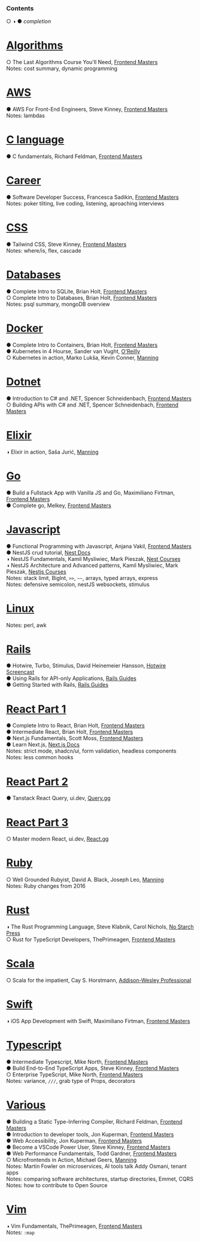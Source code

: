 ### Contents
○ ◑ ●
*completion*

[Algorithms](./algorithms.md)
===============================
○ The Last Algorithms Course You'll Need, [Frontend Masters](https://frontendmasters.com/courses/algorithms/)  
Notes: cost summary, dynamic programming

[AWS](./aws.md)
=================
● AWS For Front-End Engineers, Steve Kinney, [Frontend Masters](https://frontendmasters.com/courses/aws-v2/)  
Notes: lambdas

[C language](./c.md)
=================
● C fundamentals, Richard Feldman, [Frontend Masters](https://frontendmasters.com/workshops/c-fundamentals/#player)

[Career](./career.md)
=======================
● Software Developer Success, Francesca Sadikin, [Frontend Masters](https://frontendmasters.com/courses/dev-soft-skills/)  
Notes: poker tilting, live coding, listening, aproaching interviews

[CSS](./css.md)
=================
● Tailwind CSS, Steve Kinney, [Frontend Masters](https://frontendmasters.com/courses/tailwind-css/)  
Notes: where/is, flex, cascade

[Databases](./databases.md)
=============================
● Complete Intro to SQLite, Brian Holt, [Frontend Masters](https://frontendmasters.com/courses/sqlite/)  
○ Complete Intro to Databases, Brian Holt, [Frontend Masters](https://frontendmasters.com/courses/databases/)  
Notes: psql summary, mongoDB overview

[Docker](./docker.md)
=======================
● Complete Intro to Containers, Brian Holt, [Frontend Masters](https://frontendmasters.com/courses/complete-intro-containers-v2/)  
● Kubernetes in 4 Hourse, Sander van Vught, [O'Reilly](https://learning.oreilly.com/live-events/kubernetes-in-4-hours/0636920056367/)  
○ Kubernetes in action, Marko Lukša, Kevin Conner, [Manning](https://www.manning.com/books/kubernetes-in-action-second-edition)

[Dotnet](./dotnet.md)
=======================
● Introduction to C# and .NET, Spencer Schneidenbach, [Frontend Masters](https://frontendmasters.com/courses/csharp-dotnet/)  
○ Building APIs with C# and .NET, Spencer Schneidenbach, [Frontend Masters](https://frontendmasters.com/courses/dotnet-apis/)

[Elixir](./elixir.md)
=======================
◑ Elixir in action, Saša Jurić, [Manning](https://livebook.manning.com/book/elixir-in-action-third-edition)

[Go](./go.md)
=============
● Build a Fullstack App with Vanilla JS and Go, Maximiliano Firtman, [Frontend Masters](https://frontendmasters.com/workshops/vanilla-js-go/)  
● Complete go, Melkey, [Frontend Masters](https://frontendmasters.com/workshops/complete-go/)

[Javascript](./javascript.md)
===============================
● Functional Programming with Javascript, Anjana Vakil, [Frontend Masters](https://frontendmasters.com/courses/functional-first-steps-v2/)  
● NestJS crud tutorial, [Nest Docs](https://docs.nestjs.com/first-steps)  
◑ NestJS Fundamentals, Kamil Mysliwiec, Mark Pieszak, [Nest Courses](https://courses.nestjs.com/)  
◑ NestJS Architecture and Advanced patterns, Kamil Mysliwiec, Mark Pieszak, [Nestjs Courses](https://courses.nestjs.com/#architecture)  
Notes: stack limit, BigInt, `>>`, `~~`, arrays, typed arrays, express  
Notes: defensive semicolon, nestJS websockets, stimulus

[Linux](./linux.md)
=====================
Notes: perl, awk

[Rails](./rails.md)
=====================
● Hotwire, Turbo, Stimulus, David Heinemeier Hansson, [Hotwire Screencast](https://d1d6azhz7lc2s3.cloudfront.net/hotwire-screencast.mp4)  
● Using Rails for API-only Applications, [Rails Guides](https://guides.rubyonrails.org/api_app.html)  
● Getting Started with Rails, [Rails Guides](https://guides.rubyonrails.org/getting_started.html)

[React Part 1](./react1.md)
=====================
● Complete Intro to React, Brian Holt, [Frontend Masters](https://frontendmasters.com/courses/complete-react-v9/)  
● Intermediate React, Brian Holt, [Frontend Masters](https://frontendmasters.com/workshops/intermediate-react-v6/)  
● Next.js Fundamentals, Scott Moss, [Frontend Masters](https://frontendmasters.com/courses/next-js-v4/)  
● Learn Next.js, [Next.js Docs](https://nextjs.org/docs/app/getting-started)  
Notes: strict mode, shadcn/ui, form validation, headless components  
Notes: less common hooks

[React Part 2](./react2.md)
=====================
● Tanstack React Query, ui.dev, [Query.gg](https://query.gg/)

[React Part 3](./react3.md)
=====================
○ Master modern React, ui.dev, [React.gg](https://react.gg/)

[Ruby](./ruby.md)
===================
○ Well Grounded Rubyist, David A. Black, Joseph Leo, [Manning](https://www.manning.com/books/the-well-grounded-rubyist-third-edition)  
Notes: Ruby changes from 2016

[Rust](./rust.md)
===================
◑ The Rust Programming Language, Steve Klabnik, Carol Nichols, [No Starch Press](https://learning.oreilly.com/library/view/the-rust-programming/9781098156817/)  
○ Rust for TypeScript Developers, ThePrimeagen, [Frontend Masters](https://frontendmasters.com/courses/rust-ts-devs/)

[Scala](./scala.md/)
======================
○ Scala for the impatient, Cay S. Horstmann, [Addison-Wesley Professional](https://learning.oreilly.com/library/view/scala-for-the/9780138033613/)

[Swift](./swift.md/)
======================
◑ iOS App Development with Swift, Maximiliano Firtman, [Frontend Masters](https://frontendmasters.com/courses/swift-ios/)

[Typescript](./typescript.md)
===============================
● Intermediate Typescript, Mike North, [Frontend Masters](https://frontendmasters.com/courses/intermediate-typescript-v2/)  
● Build End-to-End TypeScript Apps, Steve Kinney, [Frontend Masters](https://frontendmasters.com/workshops/fullstack-typescript-v2/)  
○ Enterprise TypeScript, Mike North, [Frontend Masters](https://frontendmasters.com/courses/enterprise-typescript/)  
Notes: variance, `///`, grab type of Props, decorators

[Various](./various.md)
=========================
● Building a Static Type-Inferring Compiler, Richard Feldman, [Frontend Masters](https://frontendmasters.com/workshops/static-type-compiler/#player)  
● Introduction to developer tools, Jon Kuperman, [Frontend Masters](https://frontendmasters.com/workshops/dev-tools-v4/)  
● Web Accessibility, Jon Kuperman, [Frontend Masters](https://frontendmasters.com/courses/accessibility-v3/)  
● Become a VSCode Power User, Steve Kinney, [Frontend Masters](https://frontendmasters.com/workshops/visual-studio-code-v2/)  
● Web Performance Fundamentals, Todd Gardner, [Frontend Masters](https://frontendmasters.com/courses/web-perf-v2/)  
○ Microfrontends in Action, Michael Geers, [Manning](https://learning.oreilly.com/library/view/micro-frontends-in/9781617296871/)  
Notes: Martin Fowler on microservices, AI tools talk Addy Osmani, tenant apps  
Notes: comparing software architectures, startup directories, Emmet, CQRS  
Notes: how to contribute to Open Source

[Vim](./vim.md)
=================
◑ Vim Fundamentals, ThePrimeagen, [Frontend Masters](https://frontendmasters.com/courses/vim-fundamentals/)  
Notes: `:map`
